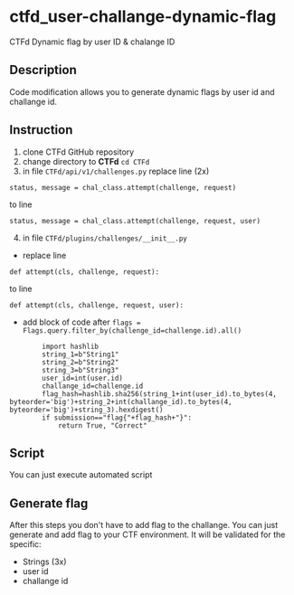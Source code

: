 # ctfd_user-challange-dynamic-flag

CTFd Dynamic flag by user ID &amp; chalange ID

## Description

Code modification allows you to generate dynamic flags by user id and challange id.

## Instruction

1. clone CTFd GitHub repository
2. change directory to **CTFd** `cd CTFd`
3. in file `CTFd/api/v1/challenges.py` replace line (2x)

```
status, message = chal_class.attempt(challenge, request)
```

to line

```
status, message = chal_class.attempt(challenge, request, user)
```

4. in file `CTFd/plugins/challenges/__init__.py`

- replace line

```
def attempt(cls, challenge, request):
```

to line

```
def attempt(cls, challenge, request, user):
```

- add block of code after `flags = Flags.query.filter_by(challenge_id=challenge.id).all()`

```
        import hashlib
        string_1=b"String1"
        string_2=b"String2"
        string_3=b"String3"
        user_id=int(user.id)
        challange_id=challenge.id
        flag_hash=hashlib.sha256(string_1+int(user_id).to_bytes(4, byteorder='big')+string_2+int(challange_id).to_bytes(4, byteorder='big')+string_3).hexdigest()
        if submission=="flag{"+flag_hash+"}":
            return True, "Correct"
```

## Script
You can just execute automated script

## Generate flag
After this steps you don't have to add flag to the challange. You can just generate and add flag to your CTF environment. It will be validated for the specific:
 - Strings (3x)
 - user id
 - challange id
